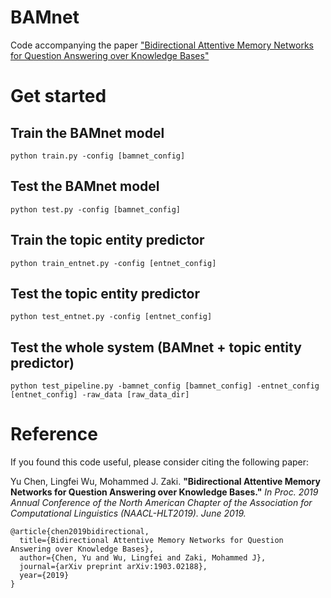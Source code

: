 # BAMnet


Code accompanying the paper ["Bidirectional Attentive Memory Networks for Question Answering over Knowledge Bases"](https://arxiv.org/abs/1903.02188)


# Get started

## Train the BAMnet model
`python train.py -config [bamnet_config]`

## Test the BAMnet model
`python test.py -config [bamnet_config]`

## Train the topic entity predictor
`python train_entnet.py -config [entnet_config]`

## Test the topic entity predictor
`python test_entnet.py -config [entnet_config]`

## Test the whole system (BAMnet + topic entity predictor)
`python test_pipeline.py -bamnet_config [bamnet_config] -entnet_config [entnet_config] -raw_data [raw_data_dir]`


# Reference

If you found this code useful, please consider citing the following paper:

Yu Chen, Lingfei Wu, Mohammed J. Zaki. **"Bidirectional Attentive Memory Networks for Question Answering over Knowledge Bases."** *In Proc. 2019 Annual Conference of the North American Chapter of the Association for Computational Linguistics (NAACL-HLT2019). June 2019.*


	@article{chen2019bidirectional,
	  title={Bidirectional Attentive Memory Networks for Question Answering over Knowledge Bases},
	  author={Chen, Yu and Wu, Lingfei and Zaki, Mohammed J},
	  journal={arXiv preprint arXiv:1903.02188},
	  year={2019}
	}

